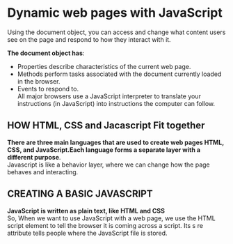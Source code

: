 # Dynamic web pages with JavaScript
Using the document object, you can access and change what content
users see on the page and respond to how they interact with it.  

**The document object has**:
- Properties describe characteristics of the current
web page.
- Methods perform tasks associated with the
document currently loaded in the browser.
- Events to respond to.  
All major browsers use a JavaScript interpreter to translate your
instructions (in JavaScript) into instructions the computer can follow.  
## HOW HTML, CSS and Jacascript Fit together
**There are three main languages that are used to create web pages HTML, CSS, and JavaScript.Each language forms a separate layer with a different purpose**.  
Javascript is like a behavior layer, where we can change how the page behaves and interacting.  
## CREATING A BASIC JAVASCRIPT
**JavaScript is written as plain text,  like HTML and CSS**  
So, When we want to use JavaScript with a web page, we use the HTML
script element to tell the browser it is coming across a script.
Its s re attribute tells people where the JavaScript file is stored.

